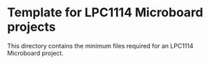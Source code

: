 # Template for LPC1114 Microboard projects

This directory contains the minimum files required for an LPC1114 Microboard
project.
